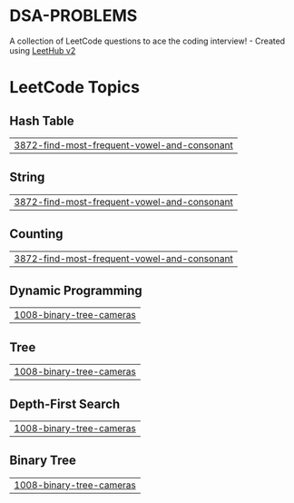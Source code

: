 # DSA-PROBLEMS
A collection of LeetCode questions to ace the coding interview! - Created using [LeetHub v2](https://github.com/arunbhardwaj/LeetHub-2.0)

<!---LeetCode Topics Start-->
# LeetCode Topics
## Hash Table
|  |
| ------- |
| [3872-find-most-frequent-vowel-and-consonant](https://github.com/DhruvKum7/DSA-PROBLEMS/tree/master/3872-find-most-frequent-vowel-and-consonant) |
## String
|  |
| ------- |
| [3872-find-most-frequent-vowel-and-consonant](https://github.com/DhruvKum7/DSA-PROBLEMS/tree/master/3872-find-most-frequent-vowel-and-consonant) |
## Counting
|  |
| ------- |
| [3872-find-most-frequent-vowel-and-consonant](https://github.com/DhruvKum7/DSA-PROBLEMS/tree/master/3872-find-most-frequent-vowel-and-consonant) |
## Dynamic Programming
|  |
| ------- |
| [1008-binary-tree-cameras](https://github.com/DhruvKum7/DSA-PROBLEMS/tree/master/1008-binary-tree-cameras) |
## Tree
|  |
| ------- |
| [1008-binary-tree-cameras](https://github.com/DhruvKum7/DSA-PROBLEMS/tree/master/1008-binary-tree-cameras) |
## Depth-First Search
|  |
| ------- |
| [1008-binary-tree-cameras](https://github.com/DhruvKum7/DSA-PROBLEMS/tree/master/1008-binary-tree-cameras) |
## Binary Tree
|  |
| ------- |
| [1008-binary-tree-cameras](https://github.com/DhruvKum7/DSA-PROBLEMS/tree/master/1008-binary-tree-cameras) |
<!---LeetCode Topics End-->